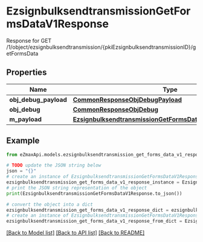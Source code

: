 # EzsignbulksendtransmissionGetFormsDataV1Response

Response for GET /1/object/ezsignbulksendtransmission/{pkiEzsignbulksendtransmissionID}/getFormsData

## Properties

Name | Type | Description | Notes
------------ | ------------- | ------------- | -------------
**obj_debug_payload** | [**CommonResponseObjDebugPayload**](CommonResponseObjDebugPayload.md) |  | 
**obj_debug** | [**CommonResponseObjDebug**](CommonResponseObjDebug.md) |  | [optional] 
**m_payload** | [**EzsignbulksendtransmissionGetFormsDataV1ResponseMPayload**](EzsignbulksendtransmissionGetFormsDataV1ResponseMPayload.md) |  | 

## Example

```python
from eZmaxApi.models.ezsignbulksendtransmission_get_forms_data_v1_response import EzsignbulksendtransmissionGetFormsDataV1Response

# TODO update the JSON string below
json = "{}"
# create an instance of EzsignbulksendtransmissionGetFormsDataV1Response from a JSON string
ezsignbulksendtransmission_get_forms_data_v1_response_instance = EzsignbulksendtransmissionGetFormsDataV1Response.from_json(json)
# print the JSON string representation of the object
print(EzsignbulksendtransmissionGetFormsDataV1Response.to_json())

# convert the object into a dict
ezsignbulksendtransmission_get_forms_data_v1_response_dict = ezsignbulksendtransmission_get_forms_data_v1_response_instance.to_dict()
# create an instance of EzsignbulksendtransmissionGetFormsDataV1Response from a dict
ezsignbulksendtransmission_get_forms_data_v1_response_from_dict = EzsignbulksendtransmissionGetFormsDataV1Response.from_dict(ezsignbulksendtransmission_get_forms_data_v1_response_dict)
```
[[Back to Model list]](../README.md#documentation-for-models) [[Back to API list]](../README.md#documentation-for-api-endpoints) [[Back to README]](../README.md)



